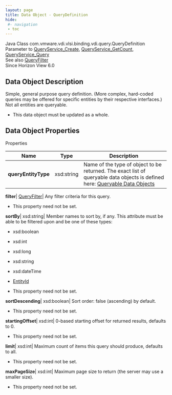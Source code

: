 ```yaml
---
layout: page
title: Data Object - QueryDefinition
hide:
 #- navigation
 - toc
---
```






Java Class
    com.vmware.vdi.vlsi.binding.vdi.query.QueryDefinition  
Parameter to
     [QueryService_Create](vdi.query.QueryService.md#create), [QueryService_GetCount](vdi.query.QueryService.md#getCount), [QueryService_Query](vdi.query.QueryService.md#query)  
See also
     [QueryFilter](vdi.query.QueryFilter.Filter.md)  
Since 
    Horizon View 6.0

## Data Object Description 

Simple, general purpose query definition. (More complex, hard-coded queries may be offered for specific entities by their respective interfaces.) Not all entities are queryable. 

  * This data object must be updated as a whole.



## Data Object Properties

Properties

Name |  Type |  Description   
---|---|---  
**queryEntityType**|  xsd:string|  Name of the type of object to be returned. The exact list of queryable data objects is defined here: [Queryable Data Objects](index-queries.md)   
  
**filter**| [QueryFilter](vdi.query.QueryFilter.Filter.md)|  Any filter criteria for this query.   


 * This property need not be set.

  
**sortBy**|  xsd:string|  Member names to sort by, if any. This attribute must be able to be filtered upon and be one of these types: 

  * xsd:boolean
  * xsd:int
  * xsd:long
  * xsd:string
  * xsd:dateTime
  * [EntityId](vdi.EntityId.md)

  


 * This property need not be set.

  
**sortDescending**|  xsd:boolean|  Sort order: false (ascending) by default.   


 * This property need not be set.

  
**startingOffset**|  xsd:int|  0-based starting offset for returned results, defaults to 0.   


 * This property need not be set.

  
**limit**|  xsd:int|  Maximum count of items this query should produce, defaults to all.   


 * This property need not be set.

  
**maxPageSize**|  xsd:int|  Maximum page size to return (the server may use a smaller size).   


 * This property need not be set.

  
  
  
   
  
  

